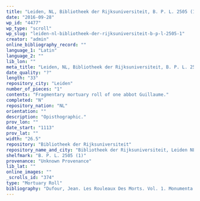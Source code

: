 ```yaml
---
title: "Leiden, NL, Bibliotheek der Rijksuniversiteit, B. P. L. 2505 (1)"
date: "2016-09-28"
wp_id: "4477"
wp_type: "scroll"
wp_slug: "leiden-nl-bibliotheek-der-rijksuniversiteit-b-p-l-2505-1"
creator: "admin"
online_bibliography_record: ""
language_1: "Latin"
language_2: ""
lib_lon: ""
meta_title: "Leiden, NL, Bibliotheek der Rijksuniversiteit, B. P. L. 2505 (1)"
date_quality: "?"
length: "33"
repository_city: "Leiden"
number_of_pieces: "1"
contents: "Fragmentary mortuary roll of one abbot Guillaume."
completed: "N"
repository_nation: "NL"
orientation: ""
description: "Opisthographic."
prov_lon: ""
date_start: "1113"
prov_lat: ""
width: "26.5"
repository: "Bibliotheek der Rijksuniversiteit"
repository_name_and_city: "Bibliotheek der Rijksuniversiteit, Leiden NL"
shelfmark: "B. P. L. 2505 (1)"
provenance: "Unknown Provenance"
lib_lat: ""
online_images: ""
_scrolls_id: "374"
type: "Mortuary Roll"
bibliography: "Dufour, Jean. Les Rouleaux Des Morts. Vol. 1. Monumenta Palaeographica Medii Aevi. Series Gallica. Turnhout: Brepols, 2009. no. 125."
---
```



